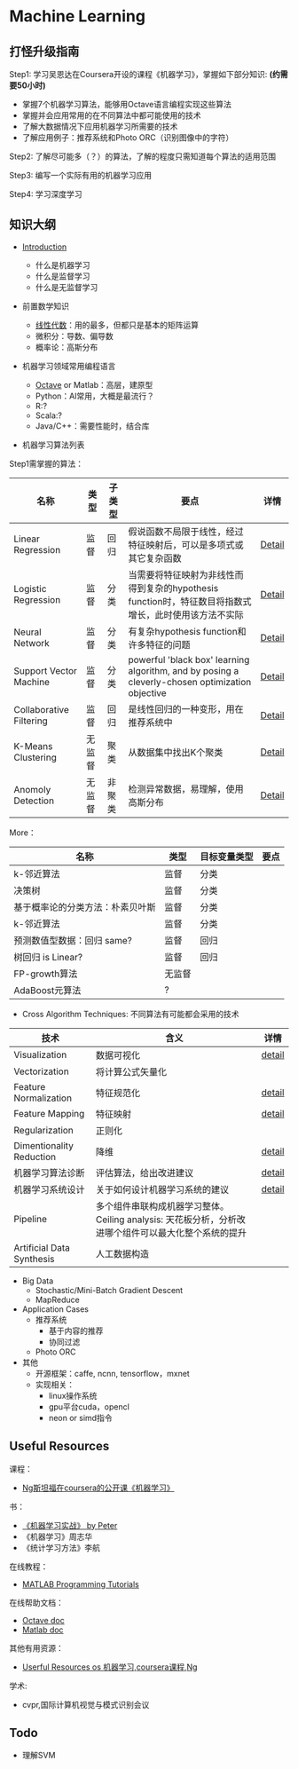 # Machine Learning

## 打怪升级指南

Step1: 学习吴恩达在Coursera开设的课程《机器学习》，掌握如下部分知识: **(约需要50小时)**

- 掌握7个机器学习算法，能够用Octave语言编程实现这些算法
- 掌握并会应用常用的在不同算法中都可能使用的技术
- 了解大数据情况下应用机器学习所需要的技术
- 了解应用例子：推荐系统和Photo ORC（识别图像中的字符）

Step2: 了解尽可能多（？）的算法，了解的程度只需知道每个算法的适用范围

Step3: 编写一个实际有用的机器学习应用

Step4: 学习深度学习

## 知识大纲

- [Introduction](Introduction.md)
	- 什么是机器学习
	- 什么是监督学习
	- 什么是无监督学习

- 前置数学知识
	- [线性代数](Linear-Algebra.md)：用的最多，但都只是基本的矩阵运算
	- 微积分：导数、偏导数
	- 概率论：高斯分布

- 机器学习领域常用编程语言
	- [Octave](Octave.md) or Matlab：高层，建原型
	- Python：AI常用，大概是最流行？
	- R:?
	- Scala:?
	- Java/C++：需要性能时，结合库

- 机器学习算法列表

Step1需掌握的算法：

|名称|类型|子类型|要点|详情|
|---|---|---|---|---|
|Linear Regression| 监督 | 回归 |假说函数不局限于线性，经过特征映射后，可以是多项式或其它复杂函数|[Detail](Linear-Regression.md)|
|Logistic Regression | 监督 | 分类 |当需要将特征映射为非线性而得到复杂的hypothesis function时，特征数目将指数式增长，此时使用该方法不实际|[Detail](Logistic-Regression.md)|
|Neural Network | 监督 | 分类|有复杂hypothesis function和许多特征的问题 | [Detail](Neural-Network.md)|
|Support Vector Machine| 监督 | 分类|powerful 'black box' learning algorithm, and by posing a cleverly-chosen optimization objective|[Detail](Support-Vector-Machine.md) |
|Collaborative Filtering| 监督| 回归 |是线性回归的一种变形，用在推荐系统中 |[Detail](https://www.coursera.org/learn/machine-learning/resources/szFCa)|
|K-Means Clustering|无监督| 聚类|从数据集中找出K个聚类 |[Detail](K-Means-Clustering.md)|
|Anomoly Detection|无监督| 非聚类 | 检测异常数据，易理解，使用高斯分布|[Detail](https://www.coursera.org/learn/machine-learning/resources/szFCa) |

More：

|名称|类型|目标变量类型|要点|
|---|---|---|---|
|k-邻近算法| 监督 | 分类||
|决策树| 监督 | 分类||
|基于概率论的分类方法：朴素贝叶斯| 监督 | 分类||
|k-邻近算法| 监督 | 分类||
|预测数值型数据：回归 same?|监督 | 回归||
|树回归 is Linear?|监督 | 回归||
|FP-growth算法|无监督||
|AdaBoost元算法|?|

- Cross Algorithm Techniques: 不同算法有可能都会采用的技术

| 技术                      | 含义                                                         | 详情                                  |
| ------------------------- | ------------------------------------------------------------ | ------------------------------------- |
| Visualization             | 数据可视化                                                   | [detail](Visualization.md)            |
| Vectorization             | 将计算公式矢量化                                             |                                       |
| Feature Normalization     | 特征规范化                                                   | [detail](Feature-Normalization.md)    |
| Feature Mapping           | 特征映射                                                     | [detail](Feature-Mapping.md)          |
| Regularization            | 正则化                                                       |                                       |
| Dimentionality Reduction  | 降维                                                         | [detail](Dimensionality-Reduction.md) |
| 机器学习算法诊断          | 评估算法，给出改进建议                                       | [detail](Diagnostic.md)               |
| 机器学习系统设计          | 关于如何设计机器学习系统的建议                               | [detail](System-Design.md)            |
| Pipeline                  | 多个组件串联构成机器学习整体。Ceiling analysis: 天花板分析，分析改进哪个组件可以最大化整个系统的提升 |                                       |
| Artificial Data Synthesis | 人工数据构造                                                 |                                       |

- Big Data
  - Stochastic/Mini-Batch Gradient Descent
  - MapReduce
- Application Cases
  - 推荐系统
  	- 基于内容的推荐
  	- 协同过滤
  - Photo ORC
- 其他
  - 开源框架：caffe, ncnn, tensorflow，mxnet
  - 实现相关：
  	- linux操作系统
  	- gpu平台cuda，opencl
  	- neon or simd指令

## Useful Resources

课程：

- [Ng斯坦福在coursera的公开课《机器学习》](https://zh.coursera.org/learn/machine-learning)

书：

- [《机器学习实战》 by Peter](https://www.amazon.cn/dp/B00D747PTK/ref=sr_1_1?ie=UTF8&qid=1546095191&sr=8-1&keywords=%E6%9C%BA%E5%99%A8%E5%AD%A6%E4%B9%A0%E5%AE%9E%E6%88%98)
- 《机器学习》周志华
- 《统计学习方法》李航

在线教程：

- [MATLAB Programming Tutorials](https://www.coursera.org/learn/machine-learning/supplement/Mlf3e/more-octave-matlab-resources)

在线帮助文档：

- [Octave doc](http://www.gnu.org/software/octave/doc/interpreter/)
- [Matlab doc](https://www.mathworks.com/help/)

其他有用资源：

- [Userful Resources os 机器学习,coursera课程,Ng](https://www.coursera.org/learn/machine-learning/resources/NrY2G)

学术:

- cvpr,国际计算机视觉与模式识别会议

## Todo

- 理解SVM

